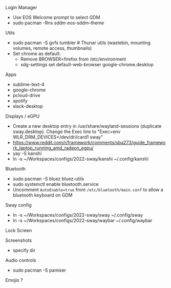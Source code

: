 Login Manager
- Use EOS Welcome prompt to select GDM
- sudo pacman -Rns sddm eos-sddm-theme

Utils
- sudo pacman -S gvfs tumbler # Thunar utils (wastebin, mounting volumes, remote access, thumbnails)
- Set chrome as default:
	- Remove BROWSER=firefox from /etc/environment
	- xdg-settings set default-web-browser google-chrome.desktop

Apps
- sublime-text-4
- google-chrome
- pcloud-drive
- spotify
- slack-desktop

Displays / eGPU
- Create a new desktop entry in /usr/share/wayland-sessions (duplicate sway.desktop). Change the Exec line to "Exec=env WLR_DRM_DEVICES=/dev/dri/card1 sway"
- https://www.reddit.com/r/framework/comments/sba273/guide_framework_laptop_running_amd_radeon_egpu/
- yay -S kanshi
- ln -s ~/Workspaces/configs/2022-sway/kanshi ~/.config/kanshi

Bluetooth
- sudo pacman -S bluez bluez-utils
- sudo systemctl enable bluetooth.service
- Uncomment `AutoEnable=true` from `/etc/bluetooth/main.conf` to allow a bluetooth keyboard on GDM

Sway config
- ln -s ~/Workspaces/configs/2022-sway/sway ~/.config/sway
- ln -s ~/Workspaces/configs/2022-sway/waybar ~/.config/waybar

Lock Screen

Screenshots
- specify dir


Audio controls
- sudo pacman -S pamixer

Emojis
?